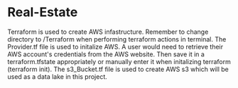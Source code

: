 # Real-Estate

Terraform is used to create AWS infastructure. Remember to change directory to /Terraform when performing terraform actions in terminal. The Provider.tf file is used to initalize AWS. A user would need to retrieve their AWS account's credentials from the AWS website. Then save it in a terraform.tfstate appropriately or manually enter it when initalizing terraform (terraform init). The s3_Bucket.tf file is used to create AWS s3 which will be used as a data lake in this project. 